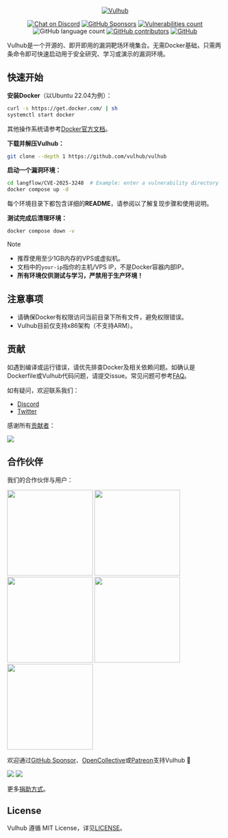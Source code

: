 <!-- markdownlint-disable first-line-heading -->
<p align="center">
  <a href="https://vulhub.org" target="_blank"><img src=".github/assets/banner.png" alt="Vulhub" height="auto" /></a>
</p>

<p align="center">
  <a href="https://discord.gg/bQCpZEK" target="_blank"><img src="https://img.shields.io/discord/485505185167179778.svg" alt="Chat on Discord"></a>
  <a href="https://github.com/sponsors/phith0n" target="_blank"><img src="https://img.shields.io/github/sponsors/phith0n?color=aqua" alt="GitHub Sponsors"></a>
  <a href="https://vulhub.org/environments" target="_blank"><img alt="Vulnerabilities count" src="https://img.shields.io/badge/vulnerabilities-295-blue"></a>
  <img alt="GitHub language count" src="https://img.shields.io/github/languages/count/vulhub/vulhub?color=yellow">
  <a href="https://github.com/vulhub/vulhub/graphs/contributors" target="_blank"><img alt="GitHub contributors" src="https://img.shields.io/github/contributors-anon/vulhub/vulhub?color=orange"></a>
  <a href="https://github.com/vulhub/vulhub/blob/master/LICENSE" target="_blank"><img src="https://img.shields.io/github/license/vulhub/vulhub.svg" alt="GitHub"></a>
</p>

Vulhub是一个开源的、即开即用的漏洞靶场环境集合。无需Docker基础，只需两条命令即可快速启动用于安全研究、学习或演示的漏洞环境。

## 快速开始

**安装Docker**（以Ubuntu 22.04为例）：

```bash
curl -s https://get.docker.com/ | sh
systemctl start docker
```

其他操作系统请参考[Docker官方文档](https://docs.docker.com/)。

**下载并解压Vulhub：**

```bash
git clone --depth 1 https://github.com/vulhub/vulhub
```

**启动一个漏洞环境：**

```bash
cd langflow/CVE-2025-3248  # Example: enter a vulnerability directory
docker compose up -d
```

每个环境目录下都包含详细的**README**，请参阅以了解复现步骤和使用说明。

**测试完成后清理环境：**

```bash
docker compose down -v
```

> [!NOTE]
> 
> - 推荐使用至少1GB内存的VPS或虚拟机。
> - 文档中的`your-ip`指你的主机/VPS IP，不是Docker容器内部IP。
> - **所有环境仅供测试与学习，严禁用于生产环境！**

## 注意事项

- 请确保Docker有权限访问当前目录下所有文件，避免权限错误。
- Vulhub目前仅支持x86架构（不支持ARM）。

## 贡献

如遇到编译或运行错误，请优先排查Docker及相关依赖问题。如确认是Dockerfile或Vulhub代码问题，请提交issue。常见问题可参考[FAQ](https://vulhub.org/documentation/faq)。

如有疑问，欢迎联系我们：

- [Discord](https://discord.gg/bQCpZEK)
- [Twitter](https://twitter.com/vulhub)

感谢所有[贡献者](contributors.md)：

[![](https://opencollective.com/vulhub/contributors.svg?width=890&button=false)](https://github.com/vulhub/vulhub/graphs/contributors)

## 合作伙伴

我们的合作伙伴与用户：

<p>
  <a href="https://www.wangan.com/vulhub" target="_blank"><img src="https://vulhub.org/sponsor/wangan.png" width="200"></a>
  <a href="https://www.cvebase.com" target="_blank"><img src="https://vulhub.org/sponsor/cvebase.png" width="200"></a>
  <a href="https://www.huoxian.cn" target="_blank"><img src="https://vulhub.org/sponsor/huoxian.png" width="200"></a>
  <a href="https://www.chaitin.cn" target="_blank"><img src="https://vulhub.org/sponsor/chaitin.png" width="200"></a>
  <a href="https://xianzhi.aliyun.com/" target="_blank"><img src="https://vulhub.org/sponsor/aliyun.svg" width="200"></a>
</p>

欢迎通过[GitHub Sponsor](https://github.com/sponsors/phith0n)、[OpenCollective](https://opencollective.com/vulhub#backer)或[Patreon](https://www.patreon.com/bePatron?u=12677520)支持Vulhub 🙏

<p>
  <a href="https://github.com/sponsors/phith0n"><img src="https://opencollective.com/vulhub/backers.svg?width=138"></a>
  <a href="https://github.com/sponsors/phith0n"><img src="https://opencollective.com/vulhub/sponsors.svg?width=138"></a>
</p>

更多[捐助方式](http://vulhub.org)。

## License

Vulhub 遵循 MIT License，详见[LICENSE](LICENSE)。
